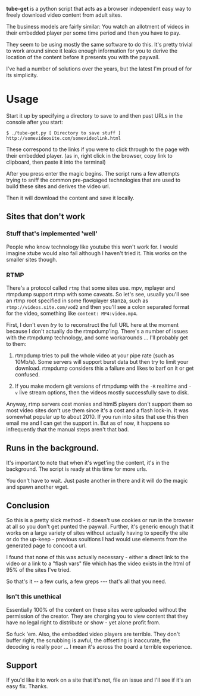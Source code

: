 **tube-get** is a python script that acts as a browser independent easy way to freely download video content from adult sites.

The business models are fairly similar: You watch an allotment of videos in their embedded player per some time period and then you have to pay.

They seem to be using mostly the same software to do this. It's pretty trivial to work around since it leaks enough information for you to derive the location of the content before it presents you with the paywall.

I've had a number of solutions over the years, but the latest I'm proud of for its simplicity.

# Usage

Start it up by specifying a directory to save to and then past URLs in the console after you start:

    $ ./tube-get.py [ Directory to save stuff ]
    http://somevideosite.com/somevideolink.html

These correspond to the links if you were to click through to the page with their embedded player. (as in, right click in the browser, copy link to clipboard, then paste it into the terminal)

After you press enter the magic begins.  The script runs a few attempts trying to sniff the common pre-packaged technologies that are used to build these sites and derives the video url.

Then it will download the content and save it locally.

## Sites that don't work

### Stuff that's implemented 'well'
People who know technology like youtube this won't work for.  I would imagine xtube would also fail although I haven't tried it.  This works on the smaller sites though.  

### RTMP
There's a protocol called `rtmp` that some sites use.  mpv, mplayer and rtmpdump support rtmp with some caveats.  So let's see, usually you'll see an rtmp root specified in some flowplayer stanza, such as `rtmp://videos.site.com/vod2`  and then you'll see a colon separated format for the video, something like `content: MP4:video.mp4`.  

First, I don't even *try* to to reconstruct the full URL here at the moment because I don't actually do the rtmpdump'ing.  There's a number of issues with the rtmpdump technology, and some workarounds ... I'll probably get to them:

  1. rtmpdump tries to pull the whole video at your pipe rate (such as 10Mb/s).  Some servers will support burst data but then try to limit your download.  rtmpdump considers this a failure and likes to barf on it or get confused.

  2. If you make modern git versions of rtmpdump with the `-R` realtime and `-v` live stream options, then the videos mostly successfully save to disk.

Anyway, rtmp servers cost monies and html5 players don't support them so most video sites don't use them since it's a cost
and a flash lock-in.  It was somewhat popular up to about 2010.   If you run into sites that use this then email me and I
can get the support in.  But as of now, it happens so infrequently that the manual steps aren't that bad.

## Runs in the background.

It's important to note that when it's wget'ing the content, it's in the background.  The script is ready at this time for more urls.

You don't have to wait.  Just paste another in there and it will do the magic and spawn another wget.  

## Conclusion

So this is a pretty slick method - it doesn't use cookies or run in the browser at all so you don't get punted the paywall.  Further, it's generic enough that it works on a large variety of sites without actually having to specify the site or do the up-keep - previous soultions I had would use elements from the generated page to concoct a url. 

I found that none of this was actually necessary - either a direct link to the video or a link to a "flash vars" file which has the video exists in the html of 95% of the sites I've tried.

So that's it -- a few curls, a few greps --- that's all that you need.

### Isn't this unethical

Essentially 100% of the content on these sites were uploaded without the permission of the creator.  They are charging you to view content that they have no legal right to distribute or show - yet alone profit from.

So fuck 'em. Also, the embedded video players are terrible. They don't buffer right, the scrubbing is awful, the offsetting is inaccurate, the decoding is really poor ... I mean it's across the board a terrible experience.

## Support

If you'd like it to work on a site that it's not, file an issue and I'll see if it's an easy fix.  Thanks.
